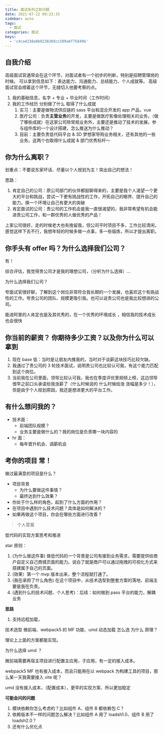 ```yaml
---
title: 面试系列之软问题
date: 2021-07-22 09:23:33
sidebar: auto
tags:
  - 面试
categories: 面试
keys:
  - 'c4ca4238a0b923820dcc509a6f75849b'
---
```


## 自我介绍

高级面试官通常会在这个环节，对面试者有一个初步的判断，特别是招聘管理岗的时候。 可以拿到信息如下：表达能力，沟通能力、总结能力、个人成就等。 高级面试官会顺着这个环节，无缝切入他要考察的点。

1. 我的基础信息，名字 + 专业 + 毕业时间（工作时间）
2. 我的工作经历 分别做了什么 取得了什么成就
   1. 实习：主要是做物流供应链的 sass 平台和混合开发的 app 产品，vue
   2. 医疗公司：负责**主营业务**的开发，主要是做医疗影像处理相关的业务，（做了哪些成就）在这家公司除常规业务外，主要还是推动了技术的发展，参与组件库的一个设计搭建，怎么推送为什么推动？
   3. 目前：主要负责低代码平台 & 3D 梦想家导购业务相关，还有其他的一些业务。这两个也取得什么成就 & 部门优秀标杆～

## 你为什么离职？

划重点：不要说东家坏话、尽量以个人规划为主！突出自己的想法！

思路：

1. 肯定自己的公司：原公司部门的伙伴都挺聊得来的，主要是我个人渴望一个更大的平台和挑战，尝试一下更有挑战性的工作，开拓自己的眼界、提升自己的能力。换一个环境让自己有更大的突破
2. 肯定面试的公司：贵公司的工作机会是我一直很渴望的，我非常希望有机会能进贵公司工作，和一群优秀的人做优秀的产品！

上家公司很好，走的时候老大也有挽留我，但公司平时项目不多，工作比较清闲，感觉这样下去不行，我想年轻的时候多做一点事，多一些锻炼，所以才提出离职。

## 你手头有 offer 吗？为什么选择我们公司？

有！

综合评估，我觉得贵公司才是我的理想公司，（分析为什么选择）...

为什么选择我们公司？

夸面试官很好聊，了解到这个岗位非常符合我长期的一个发展，也喜欢这个有挑战性的工作。夸贵公司的团队、规模更吸引我。也可以说贵公司也是我比较想进的公司。

能进阿里的人肯定也是及其优秀的，在一个优秀的环境成长 ，相信我的技术成长也会很快

## 你当前的薪资？ 你期待多少工资？以及你为什么可以拿到

1. 现在 base 低：当时是让朋友内推我的，当时对于谈薪这块技巧比较欠缺。
2. 我通过了贵公司的 3 轮技术面试，说明贵公司也比较认可我，有这个能力匹配到这个岗位。
3. 当前我在公司里面，领导比较认可我，我也在季度评优里频频上榜，这边领导很早之前口头承诺给我涨薪了（什么时候说的 什么时候给涨 涨幅是多少！），但是由于个人规划原因，我还是想进更大的平台工作。

## 有什么想问我的？

- 技术面：
  - 前端团队规模？
  - 业务主要是做什么的？我的岗位是负责哪一块内容的
- hr 面：
  - 每年晋升机会、调薪机会

## 考你的项目 常！

做过最满意的项目是什么？

- 项目背景
  - 为什么要做这件事情？
  - 最终达到什么效果？
- 你处于什么样的角色，起到了什么方面的作用？
- 在项目中遇到什么技术问题？具体是如何解决的？
- 如果再做这个项目，你会在哪些方面进行改善？

> 个人答案

低代码的实现方案思考和推进

star 原则：

1. (为什么做这件事) 做低代码的一个背景是公司有接到业务需求，需要提供给商户自定义自己商城页面的能力。说白了就是商户可以通过拖拽的可视化方式来搭建属于自己的页面。
2. (效果）第一个 mvp 版本出来，整个流程就打通了。
3. (我在承担了什么角色) 在这个项目中，从技术选型到整套方案的落地、前端主要是我在负责。
4. (遇到什么的技术问题、个人思考)：后续：如何做到 pass 平台的能力，解耦业务

**思路**

1. 支持远程加载，

技术选型 微前端、webpack5 的 MF 功能、umd 动态加载 怎么选 为什么 原理？

理论上上面的方案都能实现。

为什么选择 umd ？

微前端需要再宿主项目进行配置主应用，子应用，有一定的接入成本。

webpack5 MF 也有接入成本，而且只能用在以 webpack 为构建工具的项目，那么某一天我需要接入 vite 呢？

umd 没有接入成本，（配置成本），更早的实现方案、所以更加稳定

**可能会问的问题**

1. 模块依赖你怎么考虑的？比如组件 A、组件 B 都依赖包 C？
2. 依赖版本不一样的问题怎么解决？比如组件 A 用了 loadsh1.0、组件 B 用了 loadsh2.0？
3. 还有什么优化点
